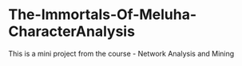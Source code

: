 # The-Immortals-Of-Meluha-CharacterAnalysis
This is a mini project from the course - Network Analysis and Mining
